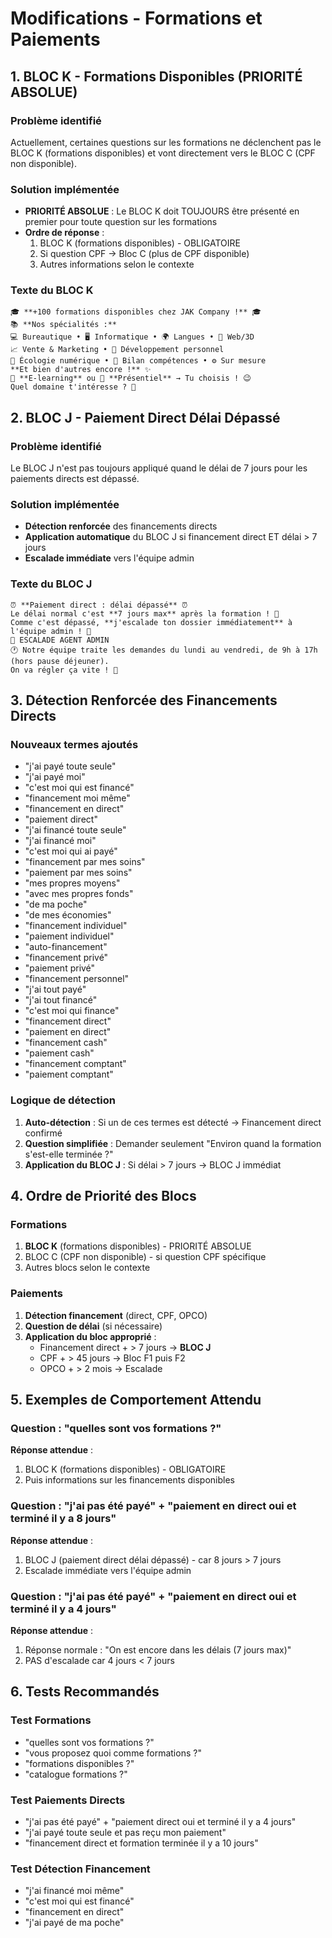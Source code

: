 # Modifications - Formations et Paiements

## 1. BLOC K - Formations Disponibles (PRIORITÉ ABSOLUE)

### Problème identifié
Actuellement, certaines questions sur les formations ne déclenchent pas le BLOC K (formations disponibles) et vont directement vers le BLOC C (CPF non disponible).

### Solution implémentée
- **PRIORITÉ ABSOLUE** : Le BLOC K doit TOUJOURS être présenté en premier pour toute question sur les formations
- **Ordre de réponse** : 
  1. BLOC K (formations disponibles) - OBLIGATOIRE
  2. Si question CPF → Bloc C (plus de CPF disponible)
  3. Autres informations selon le contexte

### Texte du BLOC K
```
🎓 **+100 formations disponibles chez JAK Company !** 🎓
📚 **Nos spécialités :**
💻 Bureautique • 🖥 Informatique • 🌍 Langues • 🎨 Web/3D
📈 Vente & Marketing • 🧠 Développement personnel
🌱 Écologie numérique • 🎯 Bilan compétences • ⚙ Sur mesure
**Et bien d'autres encore !** ✨
📖 **E-learning** ou 🏢 **Présentiel** → Tu choisis ! 😉
Quel domaine t'intéresse ? 👀
```

## 2. BLOC J - Paiement Direct Délai Dépassé

### Problème identifié
Le BLOC J n'est pas toujours appliqué quand le délai de 7 jours pour les paiements directs est dépassé.

### Solution implémentée
- **Détection renforcée** des financements directs
- **Application automatique** du BLOC J si financement direct ET délai > 7 jours
- **Escalade immédiate** vers l'équipe admin

### Texte du BLOC J
```
⏰ **Paiement direct : délai dépassé** ⏰
Le délai normal c'est **7 jours max** après la formation ! 📅
Comme c'est dépassé, **j'escalade ton dossier immédiatement** à l'équipe admin ! 🚨
🔁 ESCALADE AGENT ADMIN
🕐 Notre équipe traite les demandes du lundi au vendredi, de 9h à 17h (hors pause déjeuner).
On va régler ça vite ! 💪
```

## 3. Détection Renforcée des Financements Directs

### Nouveaux termes ajoutés
- "j'ai payé toute seule"
- "j'ai payé moi"
- "c'est moi qui est financé"
- "financement moi même"
- "financement en direct"
- "paiement direct"
- "j'ai financé toute seule"
- "j'ai financé moi"
- "c'est moi qui ai payé"
- "financement par mes soins"
- "paiement par mes soins"
- "mes propres moyens"
- "avec mes propres fonds"
- "de ma poche"
- "de mes économies"
- "financement individuel"
- "paiement individuel"
- "auto-financement"
- "financement privé"
- "paiement privé"
- "financement personnel"
- "j'ai tout payé"
- "j'ai tout financé"
- "c'est moi qui finance"
- "financement direct"
- "paiement en direct"
- "financement cash"
- "paiement cash"
- "financement comptant"
- "paiement comptant"

### Logique de détection
1. **Auto-détection** : Si un de ces termes est détecté → Financement direct confirmé
2. **Question simplifiée** : Demander seulement "Environ quand la formation s'est-elle terminée ?"
3. **Application du BLOC J** : Si délai > 7 jours → BLOC J immédiat

## 4. Ordre de Priorité des Blocs

### Formations
1. **BLOC K** (formations disponibles) - PRIORITÉ ABSOLUE
2. BLOC C (CPF non disponible) - si question CPF spécifique
3. Autres blocs selon le contexte

### Paiements
1. **Détection financement** (direct, CPF, OPCO)
2. **Question de délai** (si nécessaire)
3. **Application du bloc approprié** :
   - Financement direct + > 7 jours → **BLOC J**
   - CPF + > 45 jours → Bloc F1 puis F2
   - OPCO + > 2 mois → Escalade

## 5. Exemples de Comportement Attendu

### Question : "quelles sont vos formations ?"
**Réponse attendue** :
1. BLOC K (formations disponibles) - OBLIGATOIRE
2. Puis informations sur les financements disponibles

### Question : "j'ai pas été payé" + "paiement en direct oui et terminé il y a 8 jours"
**Réponse attendue** :
1. BLOC J (paiement direct délai dépassé) - car 8 jours > 7 jours
2. Escalade immédiate vers l'équipe admin

### Question : "j'ai pas été payé" + "paiement en direct oui et terminé il y a 4 jours"
**Réponse attendue** :
1. Réponse normale : "On est encore dans les délais (7 jours max)"
2. PAS d'escalade car 4 jours < 7 jours

## 6. Tests Recommandés

### Test Formations
- "quelles sont vos formations ?"
- "vous proposez quoi comme formations ?"
- "formations disponibles ?"
- "catalogue formations ?"

### Test Paiements Directs
- "j'ai pas été payé" + "paiement direct oui et terminé il y a 4 jours"
- "j'ai payé toute seule et pas reçu mon paiement"
- "financement direct et formation terminée il y a 10 jours"

### Test Détection Financement
- "j'ai financé moi même"
- "c'est moi qui est financé"
- "financement en direct"
- "j'ai payé de ma poche"